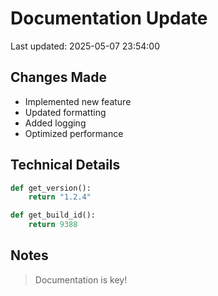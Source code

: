 # Documentation Update

Last updated: 2025-05-07 23:54:00

## Changes Made
- Implemented new feature
- Updated formatting
- Added logging
- Optimized performance

## Technical Details
```python
def get_version():
    return "1.2.4"

def get_build_id():
    return 9388
```

## Notes
> Documentation is key!
